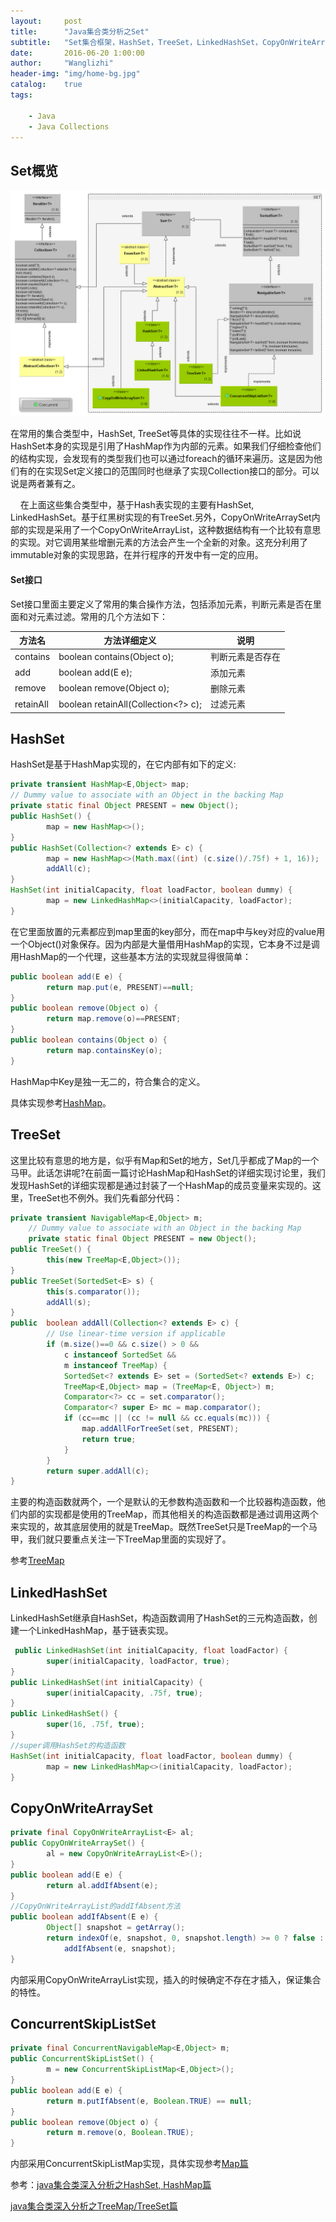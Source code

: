 ```yaml
---
layout:     post
title:      "Java集合类分析之Set"
subtitle:   "Set集合框架，HashSet，TreeSet，LinkedHashSet，CopyOnWriteArraySet，ConcurrentSkiplistSet"
date:       2016-06-20 1:00:00
author:     "Wanglizhi"
header-img: "img/home-bg.jpg"
catalog:    true
tags:

    - Java
    - Java Collections
---
```


## Set概览

![](https://raw.githubusercontent.com/wanglizhi/wanglizhi.github.io/master/img/2016-06-22/Java-Collections_API-Set.jpg)

在常用的集合类型中，HashSet, TreeSet等具体的实现往往不一样。比如说HashSet本身的实现是引用了HashMap作为内部的元素。如果我们仔细检查他们的结构实现，会发现有的类型我们也可以通过foreach的循环来遍历。这是因为他们有的在实现Set定义接口的范围同时也继承了实现Collection接口的部分。可以说是两者兼有之。

    在上面这些集合类型中，基于Hash表实现的主要有HashSet, LinkedHashSet。基于红黑树实现的有TreeSet.另外，CopyOnWriteArraySet内部的实现是采用了一个CopyOnWriteArrayList，这种数据结构有一个比较有意思的实现。对它调用某些增删元素的方法会产生一个全新的对象。这充分利用了immutable对象的实现思路，在并行程序的开发中有一定的应用。

#### Set接口

Set接口里面主要定义了常用的集合操作方法，包括添加元素，判断元素是否在里面和对元素过滤。常用的几个方法如下：

| 方法名       | 方法详细定义                              | 说明       |
| --------- | ----------------------------------- | -------- |
| contains  | boolean contains(Object o);         | 判断元素是否存在 |
| add       | boolean add(E e);                   | 添加元素     |
| remove    | boolean remove(Object o);           | 删除元素     |
| retainAll | boolean retainAll(Collection<?> c); | 过滤元素     |

## HashSet

HashSet是基于HashMap实现的，在它内部有如下的定义:

```java
private transient HashMap<E,Object> map;
// Dummy value to associate with an Object in the backing Map
private static final Object PRESENT = new Object();
public HashSet() {
        map = new HashMap<>();
}
public HashSet(Collection<? extends E> c) {
        map = new HashMap<>(Math.max((int) (c.size()/.75f) + 1, 16));
        addAll(c);
}
HashSet(int initialCapacity, float loadFactor, boolean dummy) {
        map = new LinkedHashMap<>(initialCapacity, loadFactor);
}
```

在它里面放置的元素都应到map里面的key部分，而在map中与key对应的value用一个Object()对象保存。因为内部是大量借用HashMap的实现，它本身不过是调用HashMap的一个代理，这些基本方法的实现就显得很简单：

```java
public boolean add(E e) {  
        return map.put(e, PRESENT)==null;  
}  
public boolean remove(Object o) {  
        return map.remove(o)==PRESENT;  
}  
public boolean contains(Object o) {  
        return map.containsKey(o);  
} 
```

HashMap中Key是独一无二的，符合集合的定义。

具体实现参考[HashMap](http://wanglizhi.github.io/2016/06/21/Java-Map/)。

## TreeSet

这里比较有意思的地方是，似乎有Map和Set的地方，Set几乎都成了Map的一个马甲。此话怎讲呢?在前面一篇讨论HashMap和HashSet的详细实现讨论里，我们发现HashSet的详细实现都是通过封装了一个HashMap的成员变量来实现的。这里，TreeSet也不例外。我们先看部分代码：

```java
private transient NavigableMap<E,Object> m;
    // Dummy value to associate with an Object in the backing Map
    private static final Object PRESENT = new Object();
public TreeSet() {
        this(new TreeMap<E,Object>());
}
public TreeSet(SortedSet<E> s) {
        this(s.comparator());
        addAll(s);
}
public  boolean addAll(Collection<? extends E> c) {
        // Use linear-time version if applicable
        if (m.size()==0 && c.size() > 0 &&
            c instanceof SortedSet &&
            m instanceof TreeMap) {
            SortedSet<? extends E> set = (SortedSet<? extends E>) c;
            TreeMap<E,Object> map = (TreeMap<E, Object>) m;
            Comparator<?> cc = set.comparator();
            Comparator<? super E> mc = map.comparator();
            if (cc==mc || (cc != null && cc.equals(mc))) {
                map.addAllForTreeSet(set, PRESENT);
                return true;
            }
        }
        return super.addAll(c);
}
```

主要的构造函数就两个，一个是默认的无参数构造函数和一个比较器构造函数，他们内部的实现都是使用的TreeMap，而其他相关的构造函数都是通过调用这两个来实现的，故其底层使用的就是TreeMap。既然TreeSet只是TreeMap的一个马甲，我们就只要重点关注一下TreeMap里面的实现好了。

参考[TreeMap](http://wanglizhi.github.io/2016/06/21/Java-Map/)

## LinkedHashSet

LinkedHashSet继承自HashSet，构造函数调用了HashSet的三元构造函数，创建一个LinkedHashMap，基于链表实现。

```java
 public LinkedHashSet(int initialCapacity, float loadFactor) {
        super(initialCapacity, loadFactor, true);
}
public LinkedHashSet(int initialCapacity) {
        super(initialCapacity, .75f, true);
}
public LinkedHashSet() {
        super(16, .75f, true);
}
//super调用HashSet的构造函数
HashSet(int initialCapacity, float loadFactor, boolean dummy) {
        map = new LinkedHashMap<>(initialCapacity, loadFactor);
}
```

## CopyOnWriteArraySet

```java
private final CopyOnWriteArrayList<E> al;
public CopyOnWriteArraySet() {
        al = new CopyOnWriteArrayList<E>();
}
public boolean add(E e) {
        return al.addIfAbsent(e);
}
//CopyOnWriteArrayList的addIfAbsent方法
public boolean addIfAbsent(E e) {
        Object[] snapshot = getArray();
        return indexOf(e, snapshot, 0, snapshot.length) >= 0 ? false :
            addIfAbsent(e, snapshot);
}
```

内部采用CopyOnWriteArrayList实现，插入的时候确定不存在才插入，保证集合的特性。

## ConcurrentSkipListSet

```java
private final ConcurrentNavigableMap<E,Object> m;
public ConcurrentSkipListSet() {
        m = new ConcurrentSkipListMap<E,Object>();
}
public boolean add(E e) {
        return m.putIfAbsent(e, Boolean.TRUE) == null;
}
public boolean remove(Object o) {
        return m.remove(o, Boolean.TRUE);
}
```

内部采用ConcurrentSkipListMap实现，具体实现参考[Map篇](http://wanglizhi.github.io/2016/06/21/Java-Map/)



参考：[java集合类深入分析之HashSet, HashMap篇](http://shmilyaw-hotmail-com.iteye.com/blog/1700600)

[java集合类深入分析之TreeMap/TreeSet篇](http://shmilyaw-hotmail-com.iteye.com/blog/1836431)



